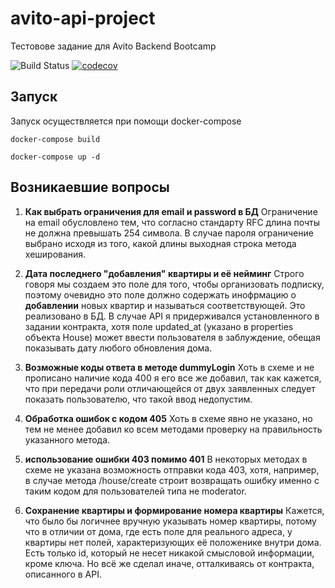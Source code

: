 # avito-api-project

Тестовове задание для Avito Backend Bootcamp

![Build Status](https://github.com/SacrumImp/avito-api-project/actions/workflows/ci.yml/badge.svg)
[![codecov](https://codecov.io/gh/SacrumImp/avito-api-project/branch/main/graph/badge.svg)](https://codecov.io/gh/<your-username>/<your-repo>)

## Запуск

Запуск осуществляется при помощи docker-compose

`docker-compose build`

`docker-compose up -d`

## Возникаевшие вопросы

1. **Как выбрать ограничения для email и password в БД**
Ограничение на email обусловлено тем, что согласно стандарту RFC длина почты не должна превышать 254 символа.
В случае пароля ограничение выбрано исходя из того, какой длины выходная строка метода хеширования.

2. **Дата последнего "добавления" квартиры и её нейминг**
Строго говоря мы создаем это поле для того, чтобы организовать подписку, поэтому очевидно это поле должно содержать инофрмацию о **добавлении** новых квартир и называться соответствующей. Это реализовано в БД. В случае API я придерживался установленного в задании контракта, хотя поле updated_at (указано в properties объекта House) может ввести пользователя в заблуждение, обещая показывать дату любого обновления дома.

3. **Возможные коды ответа в методе dummyLogin**
Хоть в схеме и не прописано наличие кода 400 я его все же добавил, так как кажется, что при передачи роли отличающейся от двух заявленных следует показать пользователю, что такой ввод недопустим.

4. **Обработка ошибок с кодом 405**
Хоть в схеме явно не указано, но тем не менее добавил ко всем методами проверку на правильность указанного метода.

5. **использование ошибки 403 помимо 401**
В некоторых методах в схеме не указана возможность отправки кода 403, хотя, например, в случае метода /house/create строит возвращать ошибку именно с таким кодом для пользователей типа не moderator.

6. **Сохранение квартиры и формирование номера квартиры**
Кажется, что было бы логичнее вручную указывать номер квартиры, потому что в отличии от дома, где есть поле для реального адреса, у квартиры нет полей, характеризующих её положенике внутри дома. Есть только id, который не несет никакой смысловой информации, кроме ключа. Но всё же сделал иначе, отталкиваясь от контракта, описанного в API.